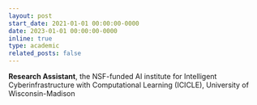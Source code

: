 ```yaml
---
layout: post
start_date: 2021-01-01 00:00:00-0000
date: 2023-01-01 00:00:00-0000
inline: true
type: academic
related_posts: false
---
```


**Research Assistant**, the NSF-funded AI institute for Intelligent Cyberinfrastructure with Computational Learning (ICICLE), University of Wisconsin-Madison